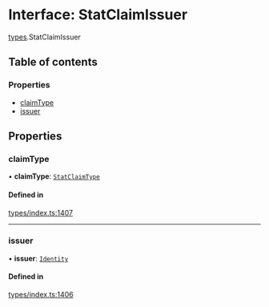# Interface: StatClaimIssuer

[types](../wiki/types).StatClaimIssuer

## Table of contents

### Properties

- [claimType](../wiki/types.StatClaimIssuer#claimtype)
- [issuer](../wiki/types.StatClaimIssuer#issuer)

## Properties

### claimType

• **claimType**: [`StatClaimType`](../wiki/types#statclaimtype)

#### Defined in

[types/index.ts:1407](https://github.com/PolymeshAssociation/polymesh-sdk/blob/07b115c8/src/types/index.ts#L1407)

___

### issuer

• **issuer**: [`Identity`](../wiki/api.entities.Identity.Identity)

#### Defined in

[types/index.ts:1406](https://github.com/PolymeshAssociation/polymesh-sdk/blob/07b115c8/src/types/index.ts#L1406)
